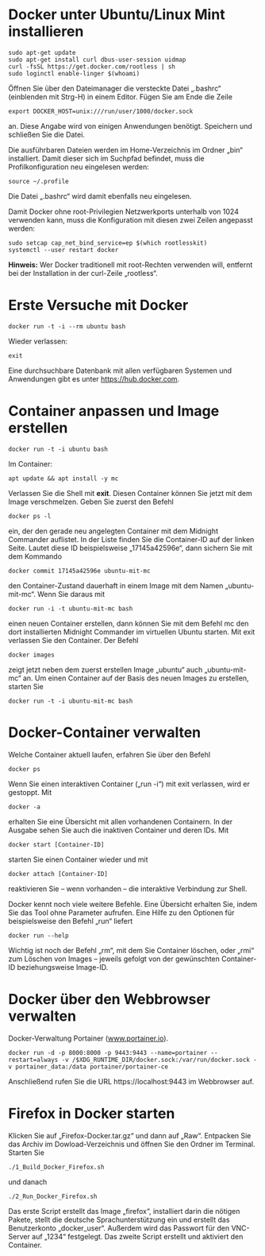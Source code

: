 # Docker unter Ubuntu/Linux Mint installieren

```
sudo apt-get update
sudo apt-get install curl dbus-user-session uidmap
curl -fsSL https://get.docker.com/rootless | sh
sudo loginctl enable-linger $(whoami)
```
Öffnen Sie über den Dateimanager die versteckte Datei „.bashrc“ (einblenden mit Strg-H) in einem Editor. Fügen Sie am Ende die Zeile
```
export DOCKER_HOST=unix:///run/user/1000/docker.sock
```
an. Diese Angabe wird von einigen Anwendungen benötigt. Speichern und schließen Sie die Datei.

Die ausführbaren Dateien werden im Home-Verzeichnis im Ordner „bin“ installiert. Damit dieser sich im Suchpfad befindet, muss die Profilkonfiguration neu eingelesen werden:
```
source ~/.profile
```
Die Datei „.bashrc“ wird damit ebenfalls neu eingelesen.

Damit Docker ohne root-Privilegien Netzwerkports unterhalb von 1024 verwenden kann, muss die Konfiguration mit diesen zwei Zeilen angepasst werden:
```
sudo setcap cap_net_bind_service=ep $(which rootlesskit)
systemctl --user restart docker
```
**Hinweis:** Wer Docker traditionell mit root-Rechten verwenden will, entfernt bei der Installation in der curl-Zeile „rootless“.

# Erste Versuche mit Docker
```
docker run -t -i --rm ubuntu bash
```
Wieder verlassen:
```
exit
```
Eine durchsuchbare Datenbank mit allen verfügbaren Systemen und Anwendungen gibt es unter https://hub.docker.com.

# Container anpassen und Image erstellen
```
docker run -t -i ubuntu bash
```
Im Container:
```
apt update && apt install -y mc
```
Verlassen Sie die Shell mit **exit**. Diesen Container können Sie jetzt mit dem Image verschmelzen. Geben Sie zuerst den Befehl
```
docker ps -l
```
ein, der den gerade neu angelegten Container mit dem Midnight Commander auflistet. In der Liste finden Sie die Container-ID auf der linken Seite. Lautet diese ID beispielsweise „17145a42596e“, dann sichern Sie mit dem Kommando
```
docker commit 17145a42596e ubuntu-mit-mc
```
den Container-Zustand dauerhaft in einem Image mit dem Namen „ubuntu-mit-mc“. Wenn Sie daraus mit
```
docker run -i -t ubuntu-mit-mc bash
```
einen neuen Container erstellen, dann können Sie mit dem Befehl mc den dort installierten Midnight Commander im virtuellen Ubuntu starten. Mit exit verlassen Sie den Container. Der Befehl
```
docker images
```
zeigt jetzt neben dem zuerst erstellen Image „ubuntu“ auch „ubuntu-mit-mc“ an. Um einen Container auf der Basis des neuen Images zu erstellen, starten Sie 
```
docker run -t -i ubuntu-mit-mc bash
```
# Docker-Container verwalten
Welche Container aktuell laufen, erfahren Sie über den Befehl
```
docker ps
```
Wenn Sie einen interaktiven Container („run -i“) mit exit verlassen, wird er gestoppt. Mit
```
docker -a
```
erhalten Sie eine Übersicht mit allen vorhandenen Containern. In der Ausgabe sehen Sie auch die inaktiven Container und deren IDs. Mit 
```
docker start [Container-ID]
```
starten Sie einen Container wieder und mit
```
docker attach [Container-ID]
```
reaktivieren Sie – wenn vorhanden – die interaktive Verbindung zur Shell.

Docker kennt noch viele weitere Befehle. Eine Übersicht erhalten Sie, indem Sie das Tool ohne Parameter aufrufen. Eine Hilfe zu den Optionen für beispielsweise den Befehl „run“ liefert
```
docker run --help
```
Wichtig ist noch der Befehl „rm“, mit dem Sie Container löschen, oder „rmi“ zum Löschen von Images – jeweils gefolgt von der gewünschten Container-ID beziehungsweise Image-ID.

# Docker über den Webbrowser verwalten
Docker-Verwaltung Portainer (www.portainer.io).
```
docker run -d -p 8000:8000 -p 9443:9443 --name=portainer --restart=always -v /$XDG_RUNTIME_DIR/docker.sock:/var/run/docker.sock -v portainer_data:/data portainer/portainer-ce
```
Anschließend rufen Sie die URL https://localhost:9443 im Webbrowser auf. 

# Firefox in Docker starten
Klicken Sie auf „Firefox-Docker.tar.gz“ und dann auf „Raw“. Entpacken Sie das Archiv im Dowload-Verzeichnis und öffnen Sie den Ordner im Terminal. Starten Sie 
```
./1_Build_Docker_Firefox.sh
```
und danach
```
./2_Run_Docker_Firefox.sh
```
Das erste Script erstellt das Image „firefox“, installiert darin die nötigen Pakete, stellt die deutsche Sprachunterstützung ein und erstellt das Benutzerkonto „docker_user“. Außerdem wird das Passwort für den VNC-Server auf „1234“ festgelegt. Das zweite Script erstellt und aktiviert den Container.

